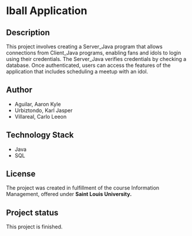 # Iball Application

## Description
This project involves creating a Server_Java program that allows connections from Client_Java programs, enabling fans and idols to login using their credentials. The Server_Java verifies credentials by checking a database. Once authenticated, users can access the features of the application that includes scheduling a meetup with an idol.

## Author
- Aguilar, Aaron Kyle
- Urbiztondo, Karl Jasper
- Villareal, Carlo Leeon

## Technology Stack
- Java
- SQL

## License
The project was created in fulfillment of the course Information Management, offered under **Saint Louis University.**

## Project status
This project is finished.
